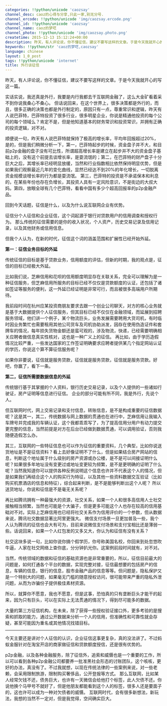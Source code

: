 ```yaml
---
categories: !!python/unicode 'caozsay'
channel_desc: caoz的心得与分享,只此一家,别无分号.
channel_ercode: !!python/unicode 'img/caozsay.ercode.png'
channel_id: !!python/unicode 'caozsay'
channel_name: caoz的梦呓
channel_photo: !!python/unicode 'img/caozsay.photo.png'
createtime: 2015-12-13 15:12:24+00:00
description: 昨天，有人评论说，你不懂征信，建议不要写这样的文章。于是今天我就开心的写这一篇。
keywords: !!python/str 'caoz的梦呓,caozsay'
language: chinese
layout: 1_0_post
tags: !!python/unicode 'internet'
title: 外行谈征信
---
```

<div class="rich_media_content" id="js_content">
<p>
         昨天，有人评论说，你不懂征信，建议不要写这样的文章。于是今天我就开心的写这一篇。
        </p>
<p>
</p>
<p>
         实话实说，我还真是外行，我要是内行我都去干互联网金融了，这么大金矿看着采不到你说我桑心不桑心。 但话说回来，在这个世界上，很多决策都是外行的，而且，很多正确的决策也都是外行制定的，原因只有一点，尊重常识和逻辑，昨天有人说巴菲特，巴菲特投资了很多行业，很多明星企业，你说是精通他投资的每个公司的每个领域么？肯定不是，但是他知道基本的财务常识和投资常识，并拥有正确的投资逻辑，对不对。
        </p>
<p>
</p>
<p>
         顺便说一句，昨天有人说巴菲特就保持了极高的增长率，平均年回报超过20%，是的，但是我们稍微分析一下，第一，巴菲特起步的时候，资金盘子并不大，和目前p2p金融的盘子没有可比性，所谓超高增长率是建立在起步并不大的资金盘子基础上的，没有这个前提去谈增长率，是耍流氓的；第二，在巴菲特的财产盘子十分巨大之后，其增长率已经明显放缓，当然和行业指数相比依然保持明显优势，但是如果我们观察最近几年的变化曲线，显然已经达不到20%的年化增长，一切脱离资金规模谈增长率的行为都是耍流氓。 第三，巴菲特的投资是不承诺保本和利息的，在某些年份也存在负增长，其投资人具有一定风险意识，不是街边的大叔大妈。第四，放眼全球有几个巴菲特，看看中国有多少个超高回报率的p2p金融产品。
        </p>
<p>
</p>
<p>
         回到今天话题，征信是什么，以及为什么说互联网企业有优势。
        </p>
<p>
</p>
<p>
         征信分个人征信和企业征信，这个词起源于银行对贷款用户的信用调查和授权行为。 那么传统的征信需要的是你的收入状况，个人资产，历史交易记录及信用记录，以及其他财务或信用信息。
        </p>
<p>
</p>
<p>
         但我个人认为，在新的时代，征信这个词的涵盖范围和扩展性已经开始外延。
        </p>
<p>
</p>
<p>
<strong>
          第一：征信业务目标的外延
         </strong>
</p>
<p>
</p>
<p>
         传统征信的目标是基于贷款业务，信用额度的评估，但新的时期，我的观点是，征信的目标已经极大外延。
        </p>
<p>
</p>
<p>
         比如我们说，芝麻信用和花呗的信用额度明显存在关联关系，完全可以理解为是一种征信服务，但芝麻信用所服务的目标已经不仅仅是贷款额度的认证，还包括了诸如签证等服务的便利，这一外延已经证明是非常可行，而且被很多高端用户所期待。
        </p>
<p>
</p>
<p>
         我前段时间在杭州应某投资商朋友要求去跟一个创业公司聊天，对方的核心业务就是基于大数据提供个人征信服务，但其目标已经不仅仅在金融领域，而延展到招聘服务领域，他们讲一个例子，某个物流巨头，业务发展需要聘用大货司机，有时临时因业务繁忙也需要租用其他公司货车及司机协助派发，因存在使用伪造证件和套牌车的情况，每年损失货物金额还是蛮可观的，涉及物流，快递，已经需要明确相关应聘者做信息真实性核对，这也是一种广义上的征信。 再比如，由于学历造假情况比较严重，一些发达国家的工作签证明确要求应聘者提供某几个指定网站认证的学历，你说这个算不算征信服务呢？
        </p>
<p>
</p>
<p>
         如果你非要说，征信就是服务贷款，征信就是服务贷款，征信就是服务贷款。好吧，你赢了，看下一条。
        </p>
<p>
</p>
<p>
<strong>
          第二，征信所需要数据信息的外延
         </strong>
</p>
<p>
</p>
<p>
         传统银行基于其掌握的个人资料，银行历史交易记录，以及个人提供的一些诸如行驶证，房产证明等信息进行征信。 企业的部分可能有所不同，我是外行，先说个人。
        </p>
<p>
</p>
<p>
         但互联网时代，网上交易记录和支付信息，转账信息，是不是构成重要的征信数据呢？这是其一，其二，传统数据与网上数据的贯通也在进行中，芝麻信用让我输入车牌号并完成我的车辆认证，这个我都乖乖写了，为了提高信用分用户有动力提交更完整的信息，当然前提是对方在后台已经做到数据贯通，可以调用验证，否则我随便造假怎么办。
        </p>
<p>
</p>
<p>
         其三，互联网的一些特征信息也可以作为征信的重要资料，几个典型，比如你说送货地址是不是征信资料？看上去好像证明不了什么，但是如果结合房产网站的信息，判断这个地址属于什么级别的房产资源或办公楼，是不是可以间接证明什么呢？如果很多年地址没有变更过或地址变更较为频繁，是不是更明确的证明了什么呢？当然我知道你可以提供各种反例说明这个信息也许并不代表这个人的情况，但是如果我们再结合这个人的购买行为特征，以及其他一些资料数据交互验证（比如购买机票酒店的信息和特征），综合起来判断，是不是能够判断出这个人呢？ 所以送货地址，你说和征信是不是毫无关系呢？
        </p>
<p>
</p>
<p>
         再比如腾讯拥有一种最强大的资源，社交关系，如果一个人和很多高信用人士社交接触相当频繁，当然也可能是个大骗子，但是更多可能这个人也存在较高的信用基础对不对。实际上芝麻信用也已经将社交关系作为信用评价的一个参数，但从数据来说，腾讯社交数据显著比阿里更强大。 微信支付场景一旦更加普及一些，我个人认为腾讯的征信也会大有可为，目前来说微信支付场景和支付宝相比还是薄弱一些。话说回来，如果一个人红包发的又多又大，你认为和征信有没有关系？
        </p>
<p>
</p>
<p>
         社交这块多说一句，比如你说你搞个假学历，你号称美国名校，你回来到处忽悠吹牛逼，人家在社交网络上查你底，分分钟扒光你。这案例前段时间就有，对不对。
        </p>
<p>
</p>
<p>
         当然，传统领域的数据和征信的基础资源也是非常重要的，所以，征信目前最大的问题是，如何打通各个平台的数据，实现完整对接，征信最想要的包括房产的信息，车辆的信息，银行的信息，股市金融产品的信息等等。但问题是，隐私保护又是一个特别大的问题，如果毫无门槛的随意授权访问，很可能带来严重的隐私外泄问题，从而为诈骗份子提供极佳素材资源。
        </p>
<p>
</p>
<p>
         所以，就算你不愿意，我也不愿意，但是这事，恐怕真的只有垄断巨头才能干的起来，因为只有巨头，可以在实际上无法贯通的情况下，得到尽可能多的数据。
        </p>
<p>
</p>
<p>
         大量的第三方征信机构，在未来，除了获得一些授权验证接口外，更多考验的是搜索和抓取的能力，通过公开数据来分析一个人的信用，但准确性和可靠性就会存疑，甚至可能因为重名或其他情况找错目标。
        </p>
<p>
</p>
<hr/>
<p>
</p>
<p>
         今天主要还是讲对个人征信的认识，企业征信这事更复杂，真的没法讲了。不过蚂蚁金服针对在淘宝开店的商家做征信和贷款额度授信，还是很有优势的。
        </p>
<p>
</p>
<p>
         p2p金融，以及各种金融服务，除了征信外，追索和威慑也是一个重要的工作，所以可以看到各种p2p金融公司都要养一批准黑社会形态的讨账团队，这个咳咳，更好的办法，真没有了。不过我就想，以现在传统法律的一些案例来说，对一些老赖，会采用限制旅游，限制购买奢侈品，公开登报等方式。 那么互联网，比如某人经常欠钱不还，债务巨大，也许有一天微信会给他打个标签，此人欠债不还。你说他换个马甲号不就好了，但是他朋友都能看到这个人的标签，很多人还是要面子的，这也许可以成为一种对欠债者的威慑。 互联网时代，会有很多新想法，新玩法，我想的当然不一定对，但是我觉得，空间确实巨大。
        </p>
</div>